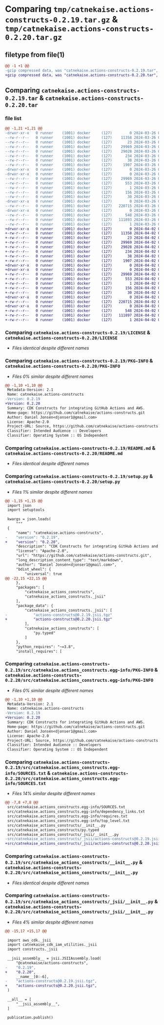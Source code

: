 # Comparing `tmp/catnekaise.actions-constructs-0.2.19.tar.gz` & `tmp/catnekaise.actions-constructs-0.2.20.tar.gz`

## filetype from file(1)

```diff
@@ -1 +1 @@
-gzip compressed data, was "catnekaise.actions-constructs-0.2.19.tar", last modified: Tue Mar 26 08:12:30 2024, max compression
+gzip compressed data, was "catnekaise.actions-constructs-0.2.20.tar", last modified: Tue Apr  2 06:57:05 2024, max compression
```

## Comparing `catnekaise.actions-constructs-0.2.19.tar` & `catnekaise.actions-constructs-0.2.20.tar`

### file list

```diff
@@ -1,21 +1,21 @@
-drwxr-xr-x   0 runner    (1001) docker     (127)        0 2024-03-26 08:12:30.451528 catnekaise.actions-constructs-0.2.19/
--rw-r--r--   0 runner    (1001) docker     (127)    11358 2024-03-26 08:12:18.000000 catnekaise.actions-constructs-0.2.19/LICENSE
--rw-r--r--   0 runner    (1001) docker     (127)       23 2024-03-26 08:12:18.000000 catnekaise.actions-constructs-0.2.19/MANIFEST.in
--rw-r--r--   0 runner    (1001) docker     (127)    29969 2024-03-26 08:12:30.451528 catnekaise.actions-constructs-0.2.19/PKG-INFO
--rw-r--r--   0 runner    (1001) docker     (127)    29028 2024-03-26 08:12:18.000000 catnekaise.actions-constructs-0.2.19/README.md
--rw-r--r--   0 runner    (1001) docker     (127)      234 2024-03-26 08:12:18.000000 catnekaise.actions-constructs-0.2.19/pyproject.toml
--rw-r--r--   0 runner    (1001) docker     (127)       38 2024-03-26 08:12:30.451528 catnekaise.actions-constructs-0.2.19/setup.cfg
--rw-r--r--   0 runner    (1001) docker     (127)     1907 2024-03-26 08:12:18.000000 catnekaise.actions-constructs-0.2.19/setup.py
-drwxr-xr-x   0 runner    (1001) docker     (127)        0 2024-03-26 08:12:30.447528 catnekaise.actions-constructs-0.2.19/src/
-drwxr-xr-x   0 runner    (1001) docker     (127)        0 2024-03-26 08:12:30.451528 catnekaise.actions-constructs-0.2.19/src/catnekaise.actions_constructs.egg-info/
--rw-r--r--   0 runner    (1001) docker     (127)    29969 2024-03-26 08:12:30.000000 catnekaise.actions-constructs-0.2.19/src/catnekaise.actions_constructs.egg-info/PKG-INFO
--rw-r--r--   0 runner    (1001) docker     (127)      553 2024-03-26 08:12:30.000000 catnekaise.actions-constructs-0.2.19/src/catnekaise.actions_constructs.egg-info/SOURCES.txt
--rw-r--r--   0 runner    (1001) docker     (127)        1 2024-03-26 08:12:30.000000 catnekaise.actions-constructs-0.2.19/src/catnekaise.actions_constructs.egg-info/dependency_links.txt
--rw-r--r--   0 runner    (1001) docker     (127)      156 2024-03-26 08:12:30.000000 catnekaise.actions-constructs-0.2.19/src/catnekaise.actions_constructs.egg-info/requires.txt
--rw-r--r--   0 runner    (1001) docker     (127)       30 2024-03-26 08:12:30.000000 catnekaise.actions-constructs-0.2.19/src/catnekaise.actions_constructs.egg-info/top_level.txt
-drwxr-xr-x   0 runner    (1001) docker     (127)        0 2024-03-26 08:12:30.451528 catnekaise.actions-constructs-0.2.19/src/catnekaise_actions_constructs/
--rw-r--r--   0 runner    (1001) docker     (127)   220715 2024-03-26 08:12:18.000000 catnekaise.actions-constructs-0.2.19/src/catnekaise_actions_constructs/__init__.py
-drwxr-xr-x   0 runner    (1001) docker     (127)        0 2024-03-26 08:12:30.451528 catnekaise.actions-constructs-0.2.19/src/catnekaise_actions_constructs/_jsii/
--rw-r--r--   0 runner    (1001) docker     (127)      548 2024-03-26 08:12:18.000000 catnekaise.actions-constructs-0.2.19/src/catnekaise_actions_constructs/_jsii/__init__.py
--rw-r--r--   0 runner    (1001) docker     (127)   111893 2024-03-26 08:12:18.000000 catnekaise.actions-constructs-0.2.19/src/catnekaise_actions_constructs/_jsii/actions-constructs@0.2.19.jsii.tgz
--rw-r--r--   0 runner    (1001) docker     (127)        1 2024-03-26 08:12:18.000000 catnekaise.actions-constructs-0.2.19/src/catnekaise_actions_constructs/py.typed
+drwxr-xr-x   0 runner    (1001) docker     (127)        0 2024-04-02 06:57:05.597241 catnekaise.actions-constructs-0.2.20/
+-rw-r--r--   0 runner    (1001) docker     (127)    11358 2024-04-02 06:56:53.000000 catnekaise.actions-constructs-0.2.20/LICENSE
+-rw-r--r--   0 runner    (1001) docker     (127)       23 2024-04-02 06:56:53.000000 catnekaise.actions-constructs-0.2.20/MANIFEST.in
+-rw-r--r--   0 runner    (1001) docker     (127)    29969 2024-04-02 06:57:05.597241 catnekaise.actions-constructs-0.2.20/PKG-INFO
+-rw-r--r--   0 runner    (1001) docker     (127)    29028 2024-04-02 06:56:53.000000 catnekaise.actions-constructs-0.2.20/README.md
+-rw-r--r--   0 runner    (1001) docker     (127)      234 2024-04-02 06:56:53.000000 catnekaise.actions-constructs-0.2.20/pyproject.toml
+-rw-r--r--   0 runner    (1001) docker     (127)       38 2024-04-02 06:57:05.597241 catnekaise.actions-constructs-0.2.20/setup.cfg
+-rw-r--r--   0 runner    (1001) docker     (127)     1907 2024-04-02 06:56:53.000000 catnekaise.actions-constructs-0.2.20/setup.py
+drwxr-xr-x   0 runner    (1001) docker     (127)        0 2024-04-02 06:57:05.597241 catnekaise.actions-constructs-0.2.20/src/
+drwxr-xr-x   0 runner    (1001) docker     (127)        0 2024-04-02 06:57:05.597241 catnekaise.actions-constructs-0.2.20/src/catnekaise.actions_constructs.egg-info/
+-rw-r--r--   0 runner    (1001) docker     (127)    29969 2024-04-02 06:57:05.000000 catnekaise.actions-constructs-0.2.20/src/catnekaise.actions_constructs.egg-info/PKG-INFO
+-rw-r--r--   0 runner    (1001) docker     (127)      553 2024-04-02 06:57:05.000000 catnekaise.actions-constructs-0.2.20/src/catnekaise.actions_constructs.egg-info/SOURCES.txt
+-rw-r--r--   0 runner    (1001) docker     (127)        1 2024-04-02 06:57:05.000000 catnekaise.actions-constructs-0.2.20/src/catnekaise.actions_constructs.egg-info/dependency_links.txt
+-rw-r--r--   0 runner    (1001) docker     (127)      156 2024-04-02 06:57:05.000000 catnekaise.actions-constructs-0.2.20/src/catnekaise.actions_constructs.egg-info/requires.txt
+-rw-r--r--   0 runner    (1001) docker     (127)       30 2024-04-02 06:57:05.000000 catnekaise.actions-constructs-0.2.20/src/catnekaise.actions_constructs.egg-info/top_level.txt
+drwxr-xr-x   0 runner    (1001) docker     (127)        0 2024-04-02 06:57:05.597241 catnekaise.actions-constructs-0.2.20/src/catnekaise_actions_constructs/
+-rw-r--r--   0 runner    (1001) docker     (127)   220715 2024-04-02 06:56:53.000000 catnekaise.actions-constructs-0.2.20/src/catnekaise_actions_constructs/__init__.py
+drwxr-xr-x   0 runner    (1001) docker     (127)        0 2024-04-02 06:57:05.597241 catnekaise.actions-constructs-0.2.20/src/catnekaise_actions_constructs/_jsii/
+-rw-r--r--   0 runner    (1001) docker     (127)      548 2024-04-02 06:56:53.000000 catnekaise.actions-constructs-0.2.20/src/catnekaise_actions_constructs/_jsii/__init__.py
+-rw-r--r--   0 runner    (1001) docker     (127)   111897 2024-04-02 06:56:53.000000 catnekaise.actions-constructs-0.2.20/src/catnekaise_actions_constructs/_jsii/actions-constructs@0.2.20.jsii.tgz
+-rw-r--r--   0 runner    (1001) docker     (127)        1 2024-04-02 06:56:53.000000 catnekaise.actions-constructs-0.2.20/src/catnekaise_actions_constructs/py.typed
```

### Comparing `catnekaise.actions-constructs-0.2.19/LICENSE` & `catnekaise.actions-constructs-0.2.20/LICENSE`

 * *Files identical despite different names*

### Comparing `catnekaise.actions-constructs-0.2.19/PKG-INFO` & `catnekaise.actions-constructs-0.2.20/PKG-INFO`

 * *Files 0% similar despite different names*

```diff
@@ -1,10 +1,10 @@
 Metadata-Version: 2.1
 Name: catnekaise.actions-constructs
-Version: 0.2.19
+Version: 0.2.20
 Summary: CDK Constructs for integrating GitHub Actions and AWS.
 Home-page: https://github.com/catnekaise/actions-constructs.git
 Author: Daniel Jonsén<djonser1@gmail.com>
 License: Apache-2.0
 Project-URL: Source, https://github.com/catnekaise/actions-constructs.git
 Classifier: Intended Audience :: Developers
 Classifier: Operating System :: OS Independent
```

### Comparing `catnekaise.actions-constructs-0.2.19/README.md` & `catnekaise.actions-constructs-0.2.20/README.md`

 * *Files identical despite different names*

### Comparing `catnekaise.actions-constructs-0.2.19/setup.py` & `catnekaise.actions-constructs-0.2.20/setup.py`

 * *Files 1% similar despite different names*

```diff
@@ -1,15 +1,15 @@
 import json
 import setuptools
 
 kwargs = json.loads(
     """
 {
     "name": "catnekaise.actions-constructs",
-    "version": "0.2.19",
+    "version": "0.2.20",
     "description": "CDK Constructs for integrating GitHub Actions and AWS.",
     "license": "Apache-2.0",
     "url": "https://github.com/catnekaise/actions-constructs.git",
     "long_description_content_type": "text/markdown",
     "author": "Daniel Jonsén<djonser1@gmail.com>",
     "bdist_wheel": {
         "universal": true
@@ -22,15 +22,15 @@
     },
     "packages": [
         "catnekaise_actions_constructs",
         "catnekaise_actions_constructs._jsii"
     ],
     "package_data": {
         "catnekaise_actions_constructs._jsii": [
-            "actions-constructs@0.2.19.jsii.tgz"
+            "actions-constructs@0.2.20.jsii.tgz"
         ],
         "catnekaise_actions_constructs": [
             "py.typed"
         ]
     },
     "python_requires": "~=3.8",
     "install_requires": [
```

### Comparing `catnekaise.actions-constructs-0.2.19/src/catnekaise.actions_constructs.egg-info/PKG-INFO` & `catnekaise.actions-constructs-0.2.20/src/catnekaise.actions_constructs.egg-info/PKG-INFO`

 * *Files 0% similar despite different names*

```diff
@@ -1,10 +1,10 @@
 Metadata-Version: 2.1
 Name: catnekaise.actions-constructs
-Version: 0.2.19
+Version: 0.2.20
 Summary: CDK Constructs for integrating GitHub Actions and AWS.
 Home-page: https://github.com/catnekaise/actions-constructs.git
 Author: Daniel Jonsén<djonser1@gmail.com>
 License: Apache-2.0
 Project-URL: Source, https://github.com/catnekaise/actions-constructs.git
 Classifier: Intended Audience :: Developers
 Classifier: Operating System :: OS Independent
```

### Comparing `catnekaise.actions-constructs-0.2.19/src/catnekaise.actions_constructs.egg-info/SOURCES.txt` & `catnekaise.actions-constructs-0.2.20/src/catnekaise.actions_constructs.egg-info/SOURCES.txt`

 * *Files 14% similar despite different names*

```diff
@@ -7,8 +7,8 @@
 src/catnekaise.actions_constructs.egg-info/SOURCES.txt
 src/catnekaise.actions_constructs.egg-info/dependency_links.txt
 src/catnekaise.actions_constructs.egg-info/requires.txt
 src/catnekaise.actions_constructs.egg-info/top_level.txt
 src/catnekaise_actions_constructs/__init__.py
 src/catnekaise_actions_constructs/py.typed
 src/catnekaise_actions_constructs/_jsii/__init__.py
-src/catnekaise_actions_constructs/_jsii/actions-constructs@0.2.19.jsii.tgz
+src/catnekaise_actions_constructs/_jsii/actions-constructs@0.2.20.jsii.tgz
```

### Comparing `catnekaise.actions-constructs-0.2.19/src/catnekaise_actions_constructs/__init__.py` & `catnekaise.actions-constructs-0.2.20/src/catnekaise_actions_constructs/__init__.py`

 * *Files identical despite different names*

### Comparing `catnekaise.actions-constructs-0.2.19/src/catnekaise_actions_constructs/_jsii/__init__.py` & `catnekaise.actions-constructs-0.2.20/src/catnekaise_actions_constructs/_jsii/__init__.py`

 * *Files 4% similar despite different names*

```diff
@@ -15,17 +15,17 @@
 
 import aws_cdk._jsii
 import catnekaise_cdk_iam_utilities._jsii
 import constructs._jsii
 
 __jsii_assembly__ = jsii.JSIIAssembly.load(
     "@catnekaise/actions-constructs",
-    "0.2.19",
+    "0.2.20",
     __name__[0:-6],
-    "actions-constructs@0.2.19.jsii.tgz",
+    "actions-constructs@0.2.20.jsii.tgz",
 )
 
 __all__ = [
     "__jsii_assembly__",
 ]
 
 publication.publish()
```

